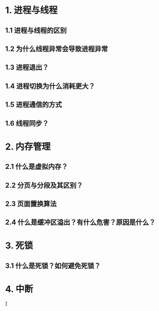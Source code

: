 # 1. 进程与线程
## 1.1 进程与线程的区别
## 1.2 为什么线程异常会导致进程异常
## 1.3 进程退出？
## 1.4 进程切换为什么消耗更大？
## 1.5 进程通信的方式
## 1.6 线程同步？
# 2. 内存管理
## 2.1 什么是虚拟内存？
## 2.2 分页与分段及其区别？
## 2.3 页面置换算法
## 2.4 什么是缓冲区溢出？有什么危害？原因是什么？
# 3. 死锁
## 3.1 什么是死锁？如何避免死锁？
# 4. 中断

[1](https://segmentfault.com/a/1190000040178092)